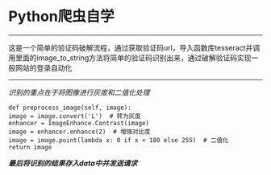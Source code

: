 # Python爬虫自学  
*** 
这是一个简单的验证码破解流程，通过获取验证码url，导入函数库tesseract并调用里面的image_to_string方法将简单的验证码识别出来，通过破解验证码实现一般网站的登录自动化 
***
*识别的重点在于将图像进行灰度和二值化处理*  

```
def preprocess_image(self, image):
image = image.convert('L')  # 转为灰度
enhancer = ImageEnhance.Contrast(image)
image = enhancer.enhance(2)  # 增强对比度
image = image.point(lambda x: 0 if x < 180 else 255)  # 二值化
return image
```  

***最后将识别的结果存入data中并发送请求***